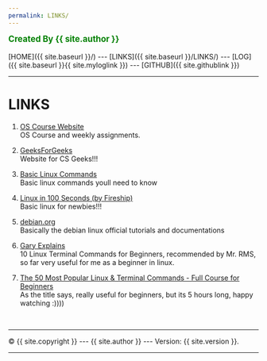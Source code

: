 ```yaml
---
permalink: LINKS/
---
```

<span style="color:green; font-weight:bold; font-size:larger;">Created By {{ site.author }}</span>
<br><br>
[HOME]({{ site.baseurl }}/) ---
[LINKS]({{ site.baseurl }}/LINKS/) ---
[LOG]({{ site.baseurl }}{{ site.myloglink }}) ---
[GITHUB]({{ site.githublink }})
<br>
<hr>

# LINKS

1. [OS Course Website](https://os.vlsm.org/)<br>
OS Course and weekly assignments.

2. [GeeksForGeeks](https://www.geeksforgeeks.org/)<br>
Website for CS Geeks!!!

3. [Basic Linux Commands](https://linoxide.com/linux-command/essential-linux-basic-commands/)<br>
Basic linux commands youll need to know

4. [Linux in 100 Seconds (by Fireship)](https://www.youtube.com/watch?v=rrB13utjYV4)<br>
Basic linux for newbies!!!

5. [debian.org](https://www.debian.org/doc/manuals/debian-reference/ch01.en.html)<br>
Basically the debian linux official tutorials and documentations

6. [Gary Explains](https://www.youtube.com/watch?v=CpTfQ-q6MPU)<br>
10 Linux Terminal Commands for Beginners, recommended by Mr. RMS, so far very useful for me as a beginner in linux.

7. [The 50 Most Popular Linux & Terminal Commands - Full Course for Beginners](https://www.youtube.com/watch?v=ZtqBQ68cfJc)<br>
As the title says, really useful for beginners, but its 5 hours long, happy watching :))))

<br>
<hr>
&copy; {{ site.copyright }} --- {{ site.author }} --- Version: {{ site.version }}.
<hr>
<br>
